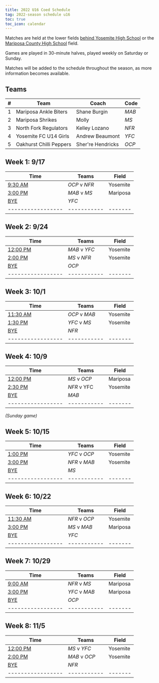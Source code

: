 ```yaml
---
title: 2022 U16 Coed Schedule
tag: 2022-season schedule u16
toc: true
toc_icon: calendar
---
```


Matches are held at the lower fields
[behind Yosemite High School](https://goo.gl/maps/7af4xBkavHZCeM7L9) or
the [Mariposa County High School](https://goo.gl/maps/EasemXvHsxpL21fM8) field.

Games are played in 30-minute halves, played weekly on Saturday or Sunday.

Matches will be added to the schedule throughout the season, as more
information becomes available.

## Teams

| # | Team                    | Coach             | Code       
|---|-------------------------|-------------------|------------
| 1 | Mariposa Ankle Biters   | Shane Burgin      | *MAB* 
| 2 | Mariposa Shrikes        | Molly             | *MS*  
| 3 | North Fork Regulators   | Kelley Lozano     | *NFR* 
| 4 | Yosemite FC U14 Girls   | Andrew Beaumont   | *YFC* 
| 5 | Oakhurst Chilli Peppers | Sher're Hendricks | *OCP* 

## Week 1: 9/17

| Time            | Teams     | Field |
|-----------------|-----------|-------|
| <u>9:30 AM</u>  | *OCP* v *NFR* | Yosemite   |
| <u>3:00 PM</u>  | *MAB* v *MS*  | Mariposa  |
| <u>BYE</u>      | *YFC*       |       |
|-----------------|-----------|-------|

## Week 2: 9/24

| Time            | Teams     | Field |
|-----------------|-----------|-------|
| <u>12:00 PM</u> | *MAB* v *YFC* | Yosemite   |
| <u>2:00 PM</u>  | *MS* v *NFR*  | Yosemite   |
| <u>BYE</u>      | *OCP*       |       |
|-----------------|-----------|-------|

## Week 3: 10/1

| Time            | Teams     | Field |
|-----------------|-----------|-------|
| <u>11:30 AM</u> | *OCP* v *MAB* | Yosemite   |
| <u>1:30 PM</u>  | *YFC* v *MS*  | Yosemite   |
| <u>BYE</u>      | *NFR*       |       |
|-----------------|-----------|-------|

## Week 4: 10/9

| Time            | Teams     | Field |
|-----------------|-----------|-------|
| <u>12:00 PM</u> | *MS* v *OCP*  | Mariposa  |
| <u>2:30 PM</u>  | *NFR* v YFC | Yosemite   |
| <u>BYE</u>      | *MAB*       |       |
|-----------------|-----------|-------|

_(Sunday game)_

## Week 5: 10/15

| Time            | Teams     | Field |
|-----------------|-----------|-------|
| <u>1:00 PM</u>  | *YFC* v *OCP* | Yosemite   |
| <u>3:00 PM</u>  | *NFR* v *MAB* | Yosemite   |
| <u>BYE</u>      | *MS*        |       |
|-----------------|-----------|-------|

## Week 6: 10/22

| Time            | Teams     | Field |
|-----------------|-----------|-------|
| <u>11:30 AM</u> | *NFR* v *OCP* | Yosemite   |
| <u>3:00 PM</u>  | *MS* v *MAB*  | Mariposa  |
| <u>BYE</u>      | *YFC*       |       |
|-----------------|-----------|-------|

## Week 7: 10/29

| Time            | Teams     | Field |
|-----------------|-----------|-------|
| <u>9:00 AM</u>  | *NFR* v *MS*  | Mariposa  |
| <u>3:00 PM</u>  | *YFC* v *MAB* | Mariposa  |
| <u>BYE</u>      | *OCP*       |       |
|-----------------|-----------|-------|

## Week 8: 11/5

| Time            | Teams     | Field |
|-----------------|-----------|-------|
| <u>12:00 PM</u> | *MS* v *YFC*  | Yosemite   |
| <u>2:00 PM</u>  | *MAB* v *OCP* | Yosemite   |
| <u>BYE</u>      | *NFR*       |       |
|-----------------|-----------|-------|
